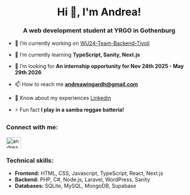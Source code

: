 <h1 align="center">Hi 👋, I'm Andrea!</h1>
<h3 align="center">A web development student at YRGO in Gothenburg</h3>

- 🔭 I’m currently working on [WU24-Team-Backend-Tivoli](https://github.com/orgs/WU24-Tivoli-Team-Backend/repositories)

- 🌱 I’m currently learning **TypeScript, Sanity, Next.js**

- 🤝 I’m looking for **An internship opportunity for Nov 24th 2025 - May 29th 2026**

- 📫 How to reach me **andreawingardh@gmail.com**

- 📄 Know about my experiences [Linkedin](https://www.linkedin.com/in/andrea-wing%C3%A5rdh-188751152/)

- ⚡ Fun fact **I play in a samba reggae batteria!**

<h3 align="left">Connect with me:</h3>
<p align="left">
<a href="https://linkedin.com/in/andrea-wingårdh-188751152" target="blank"><img align="center" src="https://raw.githubusercontent.com/rahuldkjain/github-profile-readme-generator/master/src/images/icons/Social/linked-in-alt.svg" alt="andrea-wingårdh-188751152" height="30" width="40" /></a>
</p>

<h3 align="left">Technical skills:</h3>

- **Frontend:** HTML, CSS, Javascript, TypeScript, React, Next.js
- **Backend:** PHP, C#, Node.js, Laravel, WordPress, Sanity
- **Databases:** SQLite, MySQL, MongoDB, Supabase

